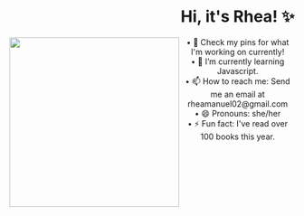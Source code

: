 
<h1 align="right">Hi, it's Rhea! ✨</h1>
<!--
**rhea-manuel/rhea-manuel** is a ✨ _special_ ✨ repository because its `README.md` (this file) appears on your GitHub profile.
<!--
Here are some ideas to get you started:
- 🔭 I’m currently working on ...
- 🌱 I’m currently learning ...
- 👯 I’m looking to collaborate on ...
- 🤔 I’m looking for help with ...
- 💬 Ask me about ...
- 📫 How to reach me: ...
- 😄 Pronouns: ...
- ⚡ Fun fact: ...
-->

<p align="left">
<img align='left' src = "https://i.postimg.cc/FRswxBxC/Professional.png" height=300px></p>
<p align="center">
• 🔭 Check my pins for what I'm working on currently!<br>
• 🌱 I’m currently learning Javascript.<br>
• 📫 How to reach me: Send me an email at rheamanuel02@gmail.com<br>
• 😄 Pronouns: she/her<br>
• ⚡ Fun fact: I've read over 100 books this year.<br>
</p>


